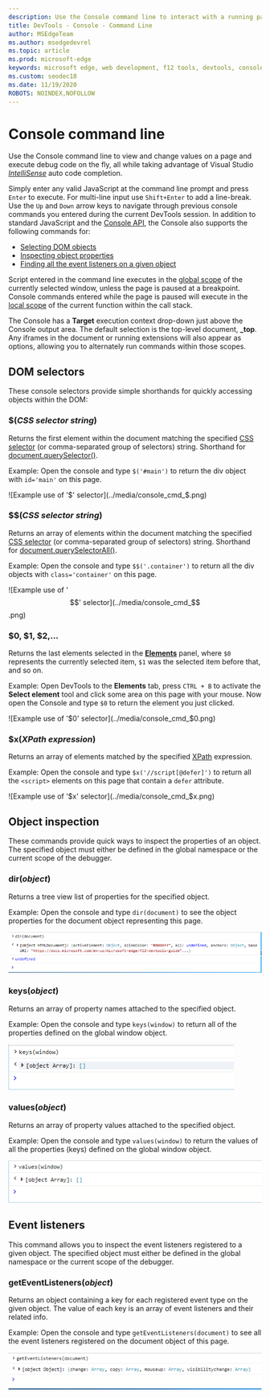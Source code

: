 ```yaml
---
description: Use the Console command line to interact with a running page
title: DevTools - Console - Command Line
author: MSEdgeTeam
ms.author: msedgedevrel
ms.topic: article
ms.prod: microsoft-edge
keywords: microsoft edge, web development, f12 tools, devtools, console command line
ms.custom: seodec18
ms.date: 11/19/2020
ROBOTS: NOINDEX,NOFOLLOW
---
```

# Console command line

Use the Console command line to view and change values on a page and execute debug code on the fly, all while taking advantage of Visual Studio [*IntelliSense*](/visualstudio/ide/javascript-intellisense) auto code completion. 

Simply enter any valid JavaScript at the command line prompt and press `Enter` to execute. For multi-line input use `Shift+Enter` to add a line-break. Use the `Up` and `Down` arrow keys to navigate through previous console commands you entered during the current  DevTools session. In addition to standard JavaScript and the [Console API](./console-api.md), the Console also supports the following commands for:

 - [Selecting DOM objects](#dom-selectors)
 - [Inspecting object properties](#object-inspection)
 - [Finding all the event listeners on a given object](#event-listeners)

Script entered in the command line executes in the [global scope](/scripting/javascript/advanced/variable-scope-javascript) of the currently selected window, unless the page is paused at a breakpoint. Console commands entered while the page is paused will execute in the [local scope](/scripting/javascript/advanced/variable-scope-javascript) of the current function within the call stack.

The Console has a **Target** execution context drop-down just above the Console output area. The default selection is the top-level document, **_top**. Any iframes in the document or running extensions will also appear as options, allowing you to alternately run commands within those scopes.

## DOM selectors
These console selectors provide simple shorthands for quickly accessing objects within the DOM:

### $(*CSS selector string*)
Returns the first element within the document matching the specified [CSS selector](https://developer.mozilla.org/docs/Learn/CSS/Introduction_to_CSS/Selectors)  (or comma-separated group of selectors) string. Shorthand for [document.querySelector()](https://developer.mozilla.org/docs/Web/API/Document/querySelector).

Example: Open the console and type `$('#main')` to return the div object with `id='main'` on this page.

![Example use of '$' selector](../media/console_cmd_$.png)

### $$(*CSS selector string*)
Returns an array of elements within the document matching the specified [CSS selector](https://developer.mozilla.org/docs/Learn/CSS/Introduction_to_CSS/Selectors)  (or comma-separated group of selectors) string. Shorthand for [document.querySelectorAll()](https://developer.mozilla.org/docs/Web/API/Document/querySelectorAll).

Example: Open the console and type `$$('.container')` to return all the div objects with `class='container'` on this page.

![Example use of '$$' selector](../media/console_cmd_$$.png)

### $0, $1, $2,...
Returns the last elements selected in the [**Elements**](../elements.md) panel, where `$0` represents the currently selected item, `$1` was the selected item before that, and so on.

Example: Open  DevTools to the **Elements** tab, press `CTRL + B` to activate the **Select element** tool and click some area on this page with your mouse. Now open the Console and type `$0` to return the element you just clicked.

![Example use of '$0' selector](../media/console_cmd_$0.png)

### $x(*XPath expression*)
Returns an array of elements matched by the specified [XPath](https://developer.mozilla.org/docs/Introduction_to_using_XPath_in_JavaScript) expression. 

Example: Open the console and type `$x('//script[@defer]')` to return all the `<script>` elements on this page that contain a `defer` attribute.

![Example use of '$x' selector](../media/console_cmd_$x.png)

## Object inspection

These commands provide quick ways to inspect the properties of an object. The specified object must either be defined in the global namespace or the current scope of the debugger.

### dir(*object*)
Returns a tree view list of properties for the specified object.

Example: Open the console and type `dir(document)` to see the object properties for the document object representing this page.

![Example use of 'dir' method](../media/console_cmd_dir.png)

### keys(*object*)
Returns an array of property names attached to the specified object.

Example: Open the console and type `keys(window)` to return all of the properties defined on the global window object.

![Example use of 'keys' method](../media/console_cmd_keys.png)

### values(*object*)
Returns an array of property values attached to the specified object.

Example: Open the console and type `values(window)` to return the values of all the properties (keys) defined on the global window object.

![Example use of 'values' method](../media/console_cmd_values.png)

## Event listeners

This command allows you to inspect the event listeners registered to a given object. The specified object must either be defined in the global namespace or the current scope of the  debugger.

### getEventListeners(*object*)
Returns an object containing a key for each registered event type on the given object. The value of each key is an array of event listeners and their related info. 

Example: Open the console and type `getEventListeners(document)` to see all the event listeners registered on the document object of this page.

![Example use of 'getEventListeners' method](../media/console_cmd_getEventListeners.png)
